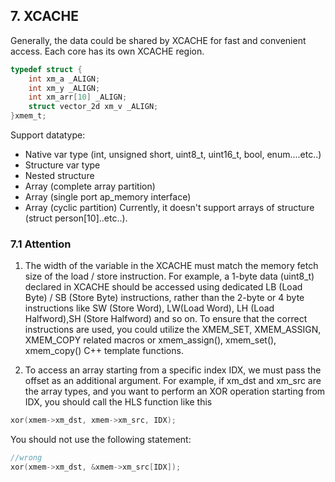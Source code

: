 ## 7. XCACHE

Generally, the data could be shared by XCACHE for fast and convenient access. Each core has its own XCACHE region.

```C
typedef struct {
    int xm_a _ALIGN;
    int xm_y _ALIGN;
    int xm_arr[10] _ALIGN;
    struct vector_2d xm_v _ALIGN;
}xmem_t;
```

Support datatype:
* Native var type (int, unsigned short, uint8_t, uint16_t, bool, enum....etc..)
* Structure var type
* Nested structure
* Array (complete array partition)
* Array (single port ap_memory interface)
* Array (cyclic partition)
Currently, it doesn't support arrays of structure (struct person[10]..etc..).

### 7.1 Attention
1. The width of the variable in the XCACHE must match the memory fetch size of the load / store instruction. For example, a 1-byte data (uint8_t) declared in XCACHE should be accessed using dedicated LB (Load Byte) / SB (Store Byte) instructions, rather than the 2-byte or 4 byte instructions like SW (Store Word), LW(Load Word), LH (Load Halfword),SH (Store Halfword) and so on. To ensure that the correct instructions are used, you could utilize the XMEM_SET, XMEM_ASSIGN, XMEM_COPY related macros or xmem_assign(), xmem_set(), xmem_copy() C++ template functions.

2. To access an array starting from a specific index IDX, we must pass the offset as an additional argument. For example, if xm_dst and xm_src are the array types, and you want to perform an XOR operation starting from IDX, you should call the HLS function like this
```c
xor(xmem->xm_dst, xmem->xm_src, IDX);
```

You should not use the following statement:
```c
//wrong
xor(xmem->xm_dst, &xmem->xm_src[IDX]);
```
